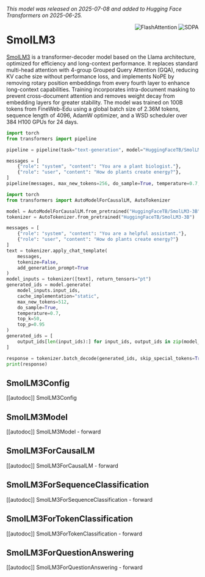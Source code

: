 <!--Copyright 2025 The HuggingFace Team. All rights reserved.

Licensed under the Apache License, Version 2.0 (the "License"); you may not use this file except in compliance with
the License. You may obtain a copy of the License at

http://www.apache.org/licenses/LICENSE-2.0

Unless required by applicable law or agreed to in writing, software distributed under the License is distributed on
an "AS IS" BASIS, WITHOUT WARRANTIES OR CONDITIONS OF ANY KIND, either express or implied. See the License for the
specific language governing permissions and limitations under the License.

⚠️ Note that this file is in Markdown but contain specific syntax for our doc-builder (similar to MDX) that may not be
rendered properly in your Markdown viewer.

-->
*This model was released on 2025-07-08 and added to Hugging Face Transformers on 2025-06-25.*

<div style="float: right;">
    <div class="flex flex-wrap space-x-1">
        <img alt="FlashAttention" src="https://img.shields.io/badge/%E2%9A%A1%EF%B8%8E%20FlashAttention-eae0c8?style=flat">
        <img alt="SDPA" src="https://img.shields.io/badge/SDPA-DE3412?style=flat&logo=pytorch&logoColor=white">
    </div>
</div>

# SmolLM3

[SmolLM3](https://huggingface.co/blog/smollm3) is a transformer-decoder model based on the Llama architecture, optimized for efficiency and long-context performance. It replaces standard multi-head attention with 4-group Grouped Query Attention (GQA), reducing KV cache size without performance loss, and implements NoPE by removing rotary position embeddings from every fourth layer to enhance long-context capabilities. Training incorporates intra-document masking to prevent cross-document attention and removes weight decay from embedding layers for greater stability. The model was trained on 100B tokens from FineWeb-Edu using a global batch size of 2.36M tokens, sequence length of 4096, AdamW optimizer, and a WSD scheduler over 384 H100 GPUs for 24 days.

<hfoptions id="usage">
<hfoption id="Pipeline">

```python
import torch
from transformers import pipeline

pipeline = pipeline(task="text-generation", model="HuggingFaceTB/SmolLM3-3B", dtype="auto")

messages = [
    {"role": "system", "content": "You are a plant biologist."},
    {"role": "user", "content": "How do plants create energy?"},
]
pipeline(messages, max_new_tokens=256, do_sample=True, temperature=0.7, top_k=50, top_p=0.95)
```

</hfoption>
<hfoption id="AutoModel">

```python
import torch
from transformers import AutoModelForCausalLM, AutoTokenizer

model = AutoModelForCausalLM.from_pretrained("HuggingFaceTB/SmolLM3-3B", dtype="auto")
tokenizer = AutoTokenizer.from_pretrained("HuggingFaceTB/SmolLM3-3B")

messages = [
    {"role": "system", "content": "You are a helpful assistant."},
    {"role": "user", "content": "How do plants create energy?"}
]
text = tokenizer.apply_chat_template(
    messages,
    tokenize=False,
    add_generation_prompt=True
)
model_inputs = tokenizer([text], return_tensors="pt")
generated_ids = model.generate(
    model_inputs.input_ids,
    cache_implementation="static",
    max_new_tokens=512,
    do_sample=True,
    temperature=0.7,
    top_k=50,
    top_p=0.95
)
generated_ids = [
    output_ids[len(input_ids):] for input_ids, output_ids in zip(model_inputs.input_ids, generated_ids)
]

response = tokenizer.batch_decode(generated_ids, skip_special_tokens=True)[0]
print(response)
```

</hfoption>
</hfoptions>

## SmolLM3Config

[[autodoc]] SmolLM3Config

## SmolLM3Model

[[autodoc]] SmolLM3Model
    - forward

## SmolLM3ForCausalLM

[[autodoc]] SmolLM3ForCausalLM
    - forward

## SmolLM3ForSequenceClassification

[[autodoc]] SmolLM3ForSequenceClassification
    - forward

## SmolLM3ForTokenClassification

[[autodoc]] SmolLM3ForTokenClassification
    - forward

## SmolLM3ForQuestionAnswering

[[autodoc]] SmolLM3ForQuestionAnswering
    - forward
